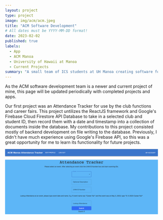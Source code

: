 ```yaml
---
layout: project
type: project
image: img/acm/acm.jpeg
title: "ACM Software Development"
# All dates must be YYYY-MM-DD format!
date: 2023-02-02
published: true
labels:
  - App
  - ACM Manoa
  - University of Hawaii at Manoa
  - Current Projects
summary: "A small team of ICS students at UH Manoa creating software for applications used by the ACM(Association for Computing Machinery) clubs on campus"
---
```


As the ACM software development team is a newer and current project of mine, this page will be updated periodically with completed projects and apps. 

Our first project was an Attendance Tracker for use by the club functions and career fairs. This project untilizes the ReactJS framework and Google's Firebase Cloud Firestore API Database to take in a selected club and student ID, then record them with a date and timestamp into a collection of documents inside the database. My contributions to this project consisted mostly of backend development on file writing to the database. Previously, I didn't have much experience using Google's Firebase API, so this was a great opportunity for me to learn its functionality for future projects.

<div class="text-center p-4">
  <img width="620px" 
    src="../img/acm/Atten-Track.png"
    class="img-thumbnail" >
</div>
